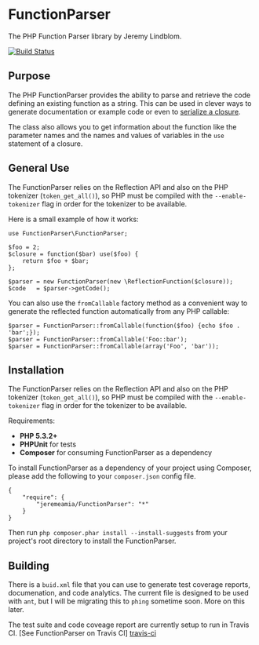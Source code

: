 # FunctionParser

The PHP Function Parser library by Jeremy Lindblom.

[![Build Status][travis-ci-status]][travis-ci]

## Purpose

The PHP FunctionParser provides the ability to parse and retrieve the code defining an existing function as a string.
This can be used in clever ways to generate documentation or example code or even to [serialize a closure][super-closure].

The class also allows you to get information about the function like the parameter names and the names and values of
variables in the `use` statement of a closure.

## General Use

The FunctionParser relies on the Reflection API and also on the PHP tokenizer (`token_get_all()`), so PHP must be
compiled with the `--enable-tokenizer` flag in order for the tokenizer to be available.

Here is a small example of how it works:

    use FunctionParser\FunctionParser;

    $foo = 2;
    $closure = function($bar) use($foo) {
        return $foo + $bar;
    };

    $parser = new FunctionParser(new \ReflectionFunction($closure));
    $code   = $parser->getCode();

You can also use the `fromCallable` factory method as a convenient way to generate the reflected function automatically
from any PHP callable:

    $parser = FunctionParser::fromCallable(function($foo) {echo $foo . 'bar';});
    $parser = FunctionParser::fromCallable('Foo::bar');
    $parser = FunctionParser::fromCallable(array('Foo', 'bar'));

## Installation

The FunctionParser relies on the Reflection API and also on the PHP tokenizer (`token_get_all()`), so PHP must be
compiled with the `--enable-tokenizer` flag in order for the tokenizer to be available.

Requirements:

- **PHP 5.3.2+**
- **PHPUnit** for tests
- **Composer** for consuming FunctionParser as a dependency

To install FunctionParser as a dependency of your project using Composer, please add the following to your
`composer.json` config file.

    {
        "require": {
            "jeremeamia/FunctionParser": "*"
        }
    }

Then run `php composer.phar install --install-suggests` from your project's root directory to install the FunctionParser.

## Building

There is a `buid.xml` file that you can use to generate test coverage reports, documenation, and code analytics. The
current file is designed to be used with `ant`, but I will be migrating this to `phing` sometime soon. More on this later.

The test suite and code coveage report are currently setup to run in Travis CI. [See FunctionParser on Travis CI]
[travis-ci]



[travis-ci-status]: https://secure.travis-ci.org/jeremeamia/FunctionParser.png?branch=master
[travis-ci]:        http://travis-ci.org/jeremeamia/FunctionParser
[super-closure]:    https://github.com/jeremeamia/super_closure

